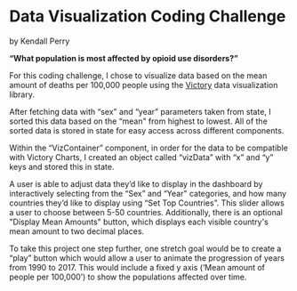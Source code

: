 # Data Visualization Coding Challenge 
by Kendall Perry

**“What population is most affected by opioid use disorders?”**

For this coding challenge, I chose to visualize data based on the mean amount of deaths per 100,000 people using the [Victory](https://github.com/FormidableLabs/victory) data visualization library.  

After fetching data with “sex" and “year” parameters taken from state, I sorted this data based on the “mean" from highest to lowest.  All of the sorted data is stored in state for easy access across different components.  

Within the “VizContainer” component, in order for the data to be compatible with Victory Charts, I created an object called “vizData” with “x” and “y” keys and stored this in state.

A user is able to adjust data they’d like to display in the dashboard by interactively selecting from the “Sex” and “Year" categories, and how many countries they’d like to display using “Set Top Countries”.  This slider allows a user to choose between 5-50 countries. Additionally, there is an optional "Display Mean Amounts" button, which displays each visible country's mean amount to two decimal places.

To take this project one step further, one stretch goal would be to create a “play” button which would allow a user to animate the progression of years from 1990 to 2017.  This would include a fixed y axis (‘Mean amount of people per 100,000’) to show the populations affected over time. 
